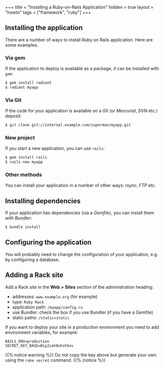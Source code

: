 +++
title = "Installing a Ruby-on-Rails Application"
hidden = true
layout = "howto"
tags = ["framework", "ruby"]
+++

## Installing the application

There are a number of ways to install Ruby on Rails application. Here are some examples.

### Via gem

If the application to deploy is available as a package, it can be installed with `gem`:

```sh
$ gem install radiant
$ radiant myapp
```

### Via Git

If the code for your application is available on a *Git* (or *Mercurial*, *SVN* etc.) deposit:

```sh
$ git clone git://internal.example.com/superman/myapp.git
```

### New project

If you start a new application, you can use `rails`:

```sh
$ gem install rails
$ rails new myapp
```

### Other methods

You can install your application in a number of other ways: *rsync*, *FTP* etc.

## Installing dependencies

If your application has dependencies (via a *Gemfile*), you can install them with *Bundler*:

```sh
$ bundle install
```

## Configuring the application

You will probably need to change the configuration of your application, e.g. by configuring a database.

## Adding a Rack site

Add a Rack site in the **Web > Sites** section of the administration heading:

- addresses: `www.example.org` (for example)
- type: `Ruby Rack`
- application path: `/myapp/config.ru`
- use Bundler: check the box if you use Bundler (if you have a Gemfile)
- static paths: `/static=static`

If you want to deploy your site in a production environment you need to add environment variables, for example:

```
RAILS_ENV=production
SECRET_KEY_BASE=Biy2sah8ohsh5ov
```

{{% notice warning %}}
Do not copy the key above but generate your own using the `rake secret` command.
{{% /notice %}}
